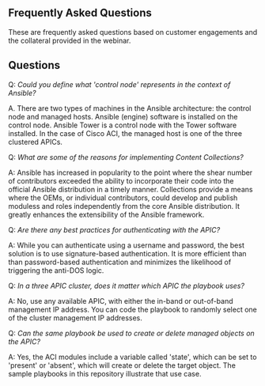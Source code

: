 Frequently Asked Questions
--------------------------

These are frequently asked questions based on customer engagements and the collateral provided in the webinar.

## Questions

Q: *Could you define what 'control node' represents in the context of Ansible?*

A. There are two types of machines in the Ansible architecture: the control node and managed hosts. Ansible (engine) software is installed on the control node. Ansible Tower is a control node with the Tower software installed.  In the case of Cisco ACI, the managed host is one of the three clustered APICs.

Q: *What are some of the reasons for implementing Content Collections?*

A: Ansible has increased in popularity to the point where the shear number of contributors exceeded the ability to incorporate their code into the official Ansible distribution in a timely manner. Collections provide a means where the OEMs, or individual contributors, could develop and publish moduless and roles independently from the core Ansible distribution. It greatly enhances the extensibility of the Ansible framework.

Q: *Are there any best practices for authenticating with the APIC?*

A: While you can authenticate using a username and password, the best solution is to use signature-based authentication. It is more efficient than than password-based authentication and minimizes the likelihood of triggering the anti-DOS logic.

Q: *In a three APIC cluster, does it matter which APIC the playbook uses?*

A: No, use any available APIC, with either the in-band or out-of-band management IP address. You can code the playbook to randomly select one of the cluster management IP addresses.

Q: *Can the same playbook be used to create or delete managed objects on the APIC?*

A: Yes, the ACI modules include a variable called 'state', which can be set to 'present' or 'absent', which will create or delete the target object. The sample playbooks in this repository illustrate that use case.